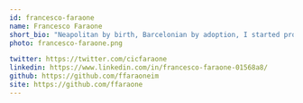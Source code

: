 ```yaml
---
id: francesco-faraone
name: Francesco Faraone
short_bio: "Neapolitan by birth, Barcelonian by adoption, I started programming back in 1986 (and I'm still alive: P)."
photo: francesco-faraone.png

twitter: https://twitter.com/cicfaraone
linkedin: https://www.linkedin.com/in/francesco-faraone-01568a8/
github: https://github.com/ffaraoneim
site: https://github.com/ffaraone
---
```

